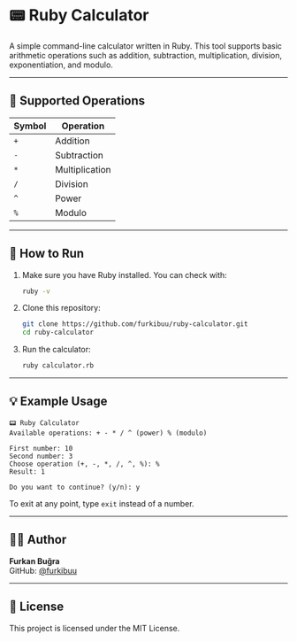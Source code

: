 # 📟 Ruby Calculator

A simple command-line calculator written in Ruby. This tool supports basic arithmetic operations such as addition, subtraction, multiplication, division, exponentiation, and modulo.

---

## 🧮 Supported Operations

| Symbol | Operation     |
|--------|----------------|
| `+`    | Addition       |
| `-`    | Subtraction    |
| `*`    | Multiplication |
| `/`    | Division       |
| `^`    | Power          |
| `%`    | Modulo         |

---

## 🚀 How to Run

1. Make sure you have Ruby installed. You can check with:

   ```bash
   ruby -v
   ```

2. Clone this repository:

   ```bash
   git clone https://github.com/furkibuu/ruby-calculator.git
   cd ruby-calculator
   ```

3. Run the calculator:

   ```bash
   ruby calculator.rb
   ```

---

## 💡 Example Usage

```plaintext
📟 Ruby Calculator
Available operations: + - * / ^ (power) % (modulo)

First number: 10
Second number: 3
Choose operation (+, -, *, /, ^, %): %
Result: 1

Do you want to continue? (y/n): y
```

To exit at any point, type `exit` instead of a number.

---

## 👨‍💻 Author

**Furkan Buğra**  
GitHub: [@furkibuu](https://github.com/furkibuu)

---

## 📄 License

This project is licensed under the MIT License.
